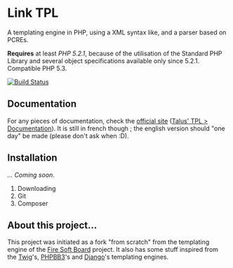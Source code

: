 Link TPL
==========
A templating engine in PHP, using a XML syntax like, and a parser based on PCREs.

**Requires** at least *PHP 5.2.1*, because of the utilisation of the Standard PHP Library and several object specifications available only since 5.2.1. Compatible PHP 5.3.

[![Build Status](https://secure.travis-ci.org/Taluu/Link-TPL.png?branch=master)](http://travis-ci.org/Taluu/Link-TPL)

Documentation
-------------
For any pieces of documentation, check the [official site](http://www.talus-works.net) ([Talus' TPL > Documentation](http://www.talus-works.net/forum-6-p1-rapports-de-bugs.html)).
It is still in french though ; the english version should "one day" be made (please don't ask when :D).

Installation
------------

*... Coming soon*.

1. Downloading
2. Git
3. Composer

About this project...
---------------------
This project was initiated as a fork "from scratch" from the templating engine of the [Fire Soft Board](http://www.fire-soft-board.com) project. It also has some stuff inspired from the [Twig](https://github.com/fabpot/Twig)'s, [PHPBB3](https://github.com/phpbb/phpbb3)'s and [Django](https://github.com/django/django)'s templating engines.
